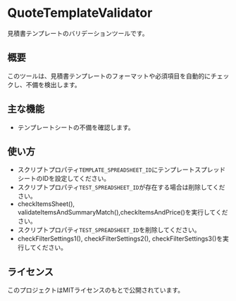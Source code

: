 # QuoteTemplateValidator

見積書テンプレートのバリデーションツールです。

## 概要

このツールは、見積書テンプレートのフォーマットや必須項目を自動的にチェックし、不備を検出します。

## 主な機能

- テンプレートシートの不備を確認します。

## 使い方

- スクリプトプロパティ`TEMPLATE_SPREADSHEET_ID`にテンプレートスプレッドシートのIDを設定してください。
- スクリプトプロパティ`TEST_SPREADSHEET_ID`が存在する場合は削除してください。
- checkItemsSheet(), validateItemsAndSummaryMatch(),checkItemsAndPrice()を実行してください。
- スクリプトプロパティ`TEST_SPREADSHEET_ID`を削除してください。
- checkFilterSettings1(), checkFilterSettings2(), checkFilterSettings3()を実行してください。

## ライセンス

このプロジェクトはMITライセンスのもとで公開されています。
